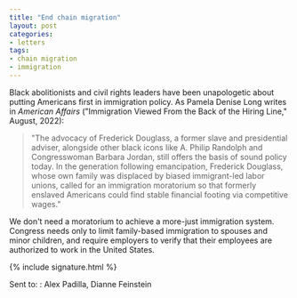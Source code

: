 ```yaml
---
title: "End chain migration"
layout: post
categories:
- letters
tags:
- chain migration
- immigration
---
```


Black abolitionists and civil rights leaders have been unapologetic about putting Americans first in immigration policy. As Pamela Denise Long writes in *American Affairs* ("Immigration Viewed From the Back of the Hiring Line," August, 2022):

> "The advocacy of Frederick Douglass, a former slave and presidential adviser, alongside other black icons like A. Philip Randolph and Congresswoman Barbara Jordan, still offers the basis of sound policy today. In the generation following emancipation, Frederick Douglass, whose own family was displaced by biased immigrant-led labor unions, called for an immigration moratorium so that formerly enslaved Americans could find stable financial footing via competitive wages."

We don't need a moratorium to achieve a more-just immigration system. Congress needs only to limit family-based immigration to spouses and minor children, and require employers to verify that their employees are authorized to work in the United States.

{% include signature.html %}

Sent to:
: Alex Padilla, Dianne Feinstein
